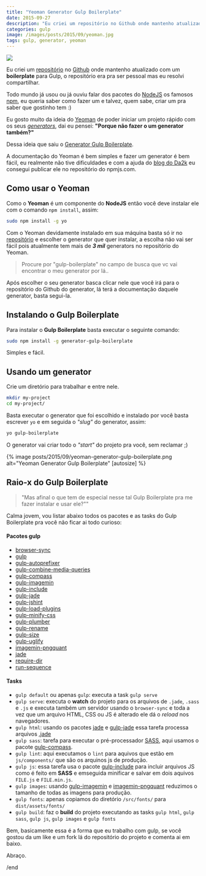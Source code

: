 ```yaml
---
title: "Yeoman Generator Gulp Boilerplate"
date: 2015-09-27
description: "Eu criei um repositório no Github onde mantenho atualizado com um boilerplate para Gulp, o repositório era pra ser pessoal mas eu resolvi compartilhar."
categories: gulp
image: /images/posts/2015/09/yeoman.jpg
tags: gulp, generator, yeoman
---
```


<div class="image">
  <img src="/images/posts/2015/09/yeoman.jpg"/>
</div>

Eu criei um [repositório](https://github.com/nandomoreirame/gulp-boilerplate) no [Github](https://github.com/) onde mantenho atualizado com um **boilerplate** para Gulp, o repositório era pra ser pessoal mas eu resolvi compartilhar.

Todo mundo já usou ou já ouviu falar dos pacotes do [NodeJS](https://nodejs.org/) os famosos [npm](https://www.npmjs.com/), eu queria saber como fazer um e talvez, quem sabe, criar um pra saber que gostinho tem :)

Eu gosto muito da ideia do [Yeoman](http://yeoman.io/) de poder iniciar um projeto rápido com os seus _[generators](http://yeoman.io/generators/)_, dai eu pensei: **"Porque não fazer o um generator também?"**

Dessa ideia que saiu o [Generator Gulp Boilerplate](https://github.com/nandomoreirame/generator-gulp-boilerplate).

A documentação do Yeoman é bem simples e fazer um generator é bem fácil, eu realmente não tive dificuldades e com a ajuda do [blog do Da2k](http://blog.da2k.com.br/2015/03/20/criando-uma-ferramenta-de-cli-com-nodejs/) eu consegui publicar ele no repositório do npmjs.com.

## Como usar o Yeoman

Como o **Yeoman** é um componente do **NodeJS** então você deve instalar ele com o comando `npm install`, assim:

```bash
sudo npm install -g yo
```

Com o Yeoman devidamente instalado em sua máquina basta só ir no [repositório](http://yeoman.io/generators/) e escolher o generator que quer instalar, a escolha não vai ser fácil pois atualmente tem mais de _**3 mil**_ generators no repositório do Yeoman.

> Procure por "gulp-boilerplate" no campo de busca que vc vai encontrar o meu generator por lá..

Após escolher o seu generator basca clicar nele que você irá para o repositório do Github do generator, lá terá a documentação daquele generator, basta segui-la.

## Instalando o Gulp Boilerplate

Para instalar o **Gulp Boilerplate** basta executar o seguinte comando:

```bash
sudo npm install -g generator-gulp-boilerplate
```

Simples e fácil.

## Usando um generator

Crie um diretório para trabalhar e entre nele.

```bash
mkdir my-project
cd my-project/
```

Basta executar o generator que foi escolhido e instalado por você basta escrever `yo` e em seguida o _"slug"_ do generator, assim:

```bash
yo gulp-boilerplate
```

O generator vai criar todo o _"start"_ do projeto pra você, sem reclamar ;)

{% image posts/2015/09/yeoman-generator-gulp-boilerplate.png alt="Yeoman Generator Gulp Boilerplate" [autosize] %}

## Raio-x do Gulp Boilerplate

> "Mas afinal o que tem de especial nesse tal Gulp Boilerplate pra me fazer instalar e usar ele?""

Calma jovem, vou listar abaixo todos os pacotes e as tasks do Gulp Boilerplate pra você não ficar ai todo curioso:

#### Pacotes gulp

* [browser-sync](http://browsersync.io/)
* [gulp](https://npmjs.com/package/gulp)
* [gulp-autoprefixer](https://npmjs.com/package/gulp-autoprefixer)
* [gulp-combine-media-queries](https://npmjs.com/package/gulp-combine-media-queries)
* [gulp-compass](https://npmjs.com/package/gulp-compass)
* [gulp-imagemin](https://npmjs.com/package/gulp-imagemin)
* [gulp-include](https://npmjs.com/package/gulp-include)
* [gulp-jade](https://npmjs.com/package/gulp-jade)
* [gulp-jshint](https://npmjs.com/package/gulp-jshint)
* [gulp-load-plugins](https://npmjs.com/package/gulp-load-plugins)
* [gulp-minify-css](https://npmjs.com/package/gulp-minify-css)
* [gulp-plumber](https://npmjs.com/package/gulp-plumber)
* [gulp-rename](https://npmjs.com/package/gulp-rename)
* [gulp-size](https://npmjs.com/package/gulp-size)
* [gulp-uglify](https://npmjs.com/package/gulp-uglify)
* [imagemin-pngquant](https://npmjs.com/package/imagemin-pngquant)
* [jade](https://npmjs.com/package/jade)
* [require-dir](https://npmjs.com/package/require-dir)
* [run-sequence](https://npmjs.com/package/run-sequence)

#### Tasks

* `gulp default` ou apenas `gulp`: executa a task `gulp serve`
* `gulp serve`: executa o **watch** do projeto para os arquivos de `.jade`, `.sass` e `.js` e executa também um servidor usando o `browser-sync` e toda a vez que um arquivo HTML, CSS ou JS é alterado ele dá o _reload_ nos navegadores.
* `gulp html`: usando os pacotes [jade](https://www.npmjs.com/package/jade) e [gulp-jade](https://www.npmjs.com/package/gulp-jade) essa tarefa processa arquivos [.jade](http://jade-lang.com/)
* `gulp sass`: tarefa para executar o pré-processador [SASS](http://sass-lang.com/), aqui usamos o pacote [gulp-compass](https://www.npmjs.com/package/gulp-compass).
* `gulp lint`: aqui executamos o `lint` para aquivos que estão em `js/components/` que são os arquinos js de produção.
* `gulp js`: essa tarefa usa o pacote [gulp-include](https://www.npmjs.com/package/gulp-include) para incluir arquivos JS como é feito em **SASS** e emseguida minificar e salvar em dois aquivos `FILE.js` e `FILE.min.js`.
* `gulp images`: usando [gulp-imagemin](https://www.npmjs.com/package/gulp-imagemin) e [imagemin-pngquant](https://www.npmjs.com/package/imagemin-pngquant) reduzimos o tamanho de todas as imagens para produção.
* `gulp fonts`: apenas copiamos do diretório `/src/fonts/` para `dist/assets/fonts/`
* `gulp build`: faz o **build** do projeto executando as tasks `gulp html`, `gulp sass`, `gulp js`, `gulp images` e `gulp fonts`

Bem, basicamente essa é a forma que eu trabalho com gulp, se você gostou da um like e um fork lá do repositório do projeto e comenta ai em baixo.

Abraço.

/end
